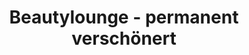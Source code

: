 ---
title: "Beautylounge - permanent verschönert"
url: /nuernberg/beautylounge-permanent-verschoenert/
shop: Kosmetik
---